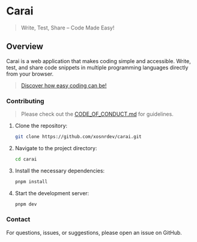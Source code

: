 # Carai

> Write, Test, Share – Code Made Easy!

## Overview

Carai is a web application that makes coding simple and accessible. Write, test, and share code snippets in multiple programming languages directly from your browser.

> [Discover how easy coding can be!](https://codespacex.com)

### Contributing

> Please check out the [CODE_OF_CONDUCT.md](CODE_OF_CONDUCT.md) for guidelines.

1. Clone the repository:
    ```sh
    git clone https://github.com/xosnrdev/carai.git
    ```
2. Navigate to the project directory:
    ```sh
    cd carai
    ```
3. Install the necessary dependencies:
    ```sh
    pnpm install
    ```
4. Start the development server:
    ```sh
    pnpm dev
    ```

### Contact

For questions, issues, or suggestions, please open an issue on GitHub.
